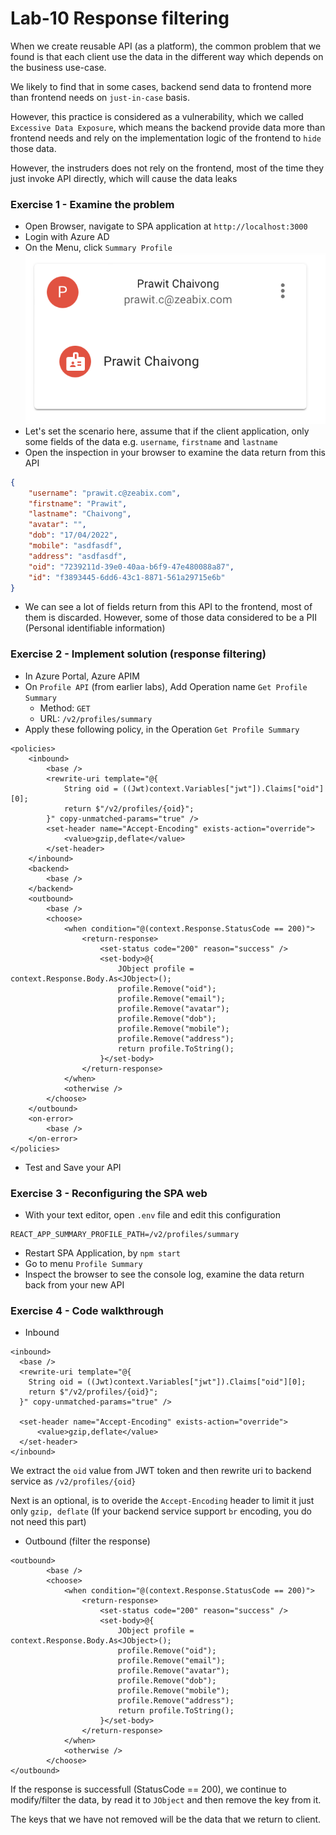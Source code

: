 # Lab-10 Response filtering

When we create reusable API (as a platform), the common problem that we found is that
each client use the data in the different way which depends on the business use-case.

We likely to find that in some cases, backend send data to frontend more than frontend needs
on `just-in-case` basis.

However, this practice is considered as a vulnerability, which we called `Excessive Data Exposure`, which means the backend 
provide data more than frontend needs and rely on the implementation logic of the frontend to `hide` those data.

However, the instruders does not rely on the frontend, most of the time they just invoke API directly, which will cause the data leaks

### Exercise 1 - Examine the problem

- Open Browser, navigate to SPA application at `http://localhost:3000`
- Login with Azure AD
- On the Menu, click `Summary Profile`
![Summary Profile](./assets/lab08-summary-profile.png)
- Let's set the scenario here, assume that if the client application, only some fields of the data e.g. `username`, `firstname` and `lastname`
- Open the inspection in your browser to examine the data return from this API
```json
{
    "username": "prawit.c@zeabix.com",
    "firstname": "Prawit",
    "lastname": "Chaivong",
    "avatar": "",
    "dob": "17/04/2022",
    "mobile": "asdfasdf",
    "address": "asdfasdf",
    "oid": "7239211d-39e0-40aa-b6f9-47e480088a87",
    "id": "f3893445-6dd6-43c1-8871-561a29715e6b"
}
```
- We can see a lot of fields return from this API to the frontend, most of them is discarded. However, some of those data considered to be a PII (Personal identifiable information)

### Exercise 2 - Implement solution (response filtering)
- In Azure Portal, Azure APIM
- On `Profile API` (from earlier labs), Add Operation name `Get Profile Summary`
  + Method: `GET`
  + URL: `/v2/profiles/summary`
- Apply these following policy, in the Operation `Get Profile Summary`
```
<policies>
    <inbound>
        <base />
        <rewrite-uri template="@{
            String oid = ((Jwt)context.Variables["jwt"]).Claims["oid"][0];
            return $"/v2/profiles/{oid}";
        }" copy-unmatched-params="true" />
        <set-header name="Accept-Encoding" exists-action="override">
            <value>gzip,deflate</value>
        </set-header>
    </inbound>
    <backend>
        <base />
    </backend>
    <outbound>
        <base />
        <choose>
            <when condition="@(context.Response.StatusCode == 200)">
                <return-response>
                    <set-status code="200" reason="success" />
                    <set-body>@{
                        JObject profile = context.Response.Body.As<JObject>();
                        profile.Remove("oid");
                        profile.Remove("email");
                        profile.Remove("avatar");
                        profile.Remove("dob");
                        profile.Remove("mobile");
                        profile.Remove("address");
                        return profile.ToString(); 
                    }</set-body>
                </return-response>
            </when>
            <otherwise />
        </choose>
    </outbound>
    <on-error>
        <base />
    </on-error>
</policies>
```

- Test and Save your API

### Exercise 3 - Reconfiguring the SPA web
- With your text editor, open `.env` file and edit this configuration
```
REACT_APP_SUMMARY_PROFILE_PATH=/v2/profiles/summary
```
- Restart SPA Application, by `npm start`
- Go to menu `Profile Summary`
- Inspect the browser to see the console log, examine the data return back from your new API


### Exercise 4 - Code walkthrough

- Inbound
```
<inbound>
  <base />
  <rewrite-uri template="@{
    String oid = ((Jwt)context.Variables["jwt"]).Claims["oid"][0];
    return $"/v2/profiles/{oid}";
  }" copy-unmatched-params="true" />

  <set-header name="Accept-Encoding" exists-action="override">
      <value>gzip,deflate</value>
  </set-header>
</inbound>
```

We extract the `oid` value from JWT token and then rewrite uri to backend service as `/v2/profiles/{oid}`

Next is an optional, is to overide the `Accept-Encoding` header to limit it just only `gzip, deflate` (If your backend service support `br` encoding, you do not need this part)

- Outbound (filter the response)
```
<outbound>
        <base />
        <choose>
            <when condition="@(context.Response.StatusCode == 200)">
                <return-response>
                    <set-status code="200" reason="success" />
                    <set-body>@{
                        JObject profile = context.Response.Body.As<JObject>();
                        profile.Remove("oid");
                        profile.Remove("email");
                        profile.Remove("avatar");
                        profile.Remove("dob");
                        profile.Remove("mobile");
                        profile.Remove("address");
                        return profile.ToString(); 
                    }</set-body>
                </return-response>
            </when>
            <otherwise />
        </choose>
</outbound>
```

If the response is successfull (StatusCode == 200), we continue to modify/filter the data, by read it to `JObject` and then remove the key from it.

The keys that we have not removed will be the data that we return to client.


